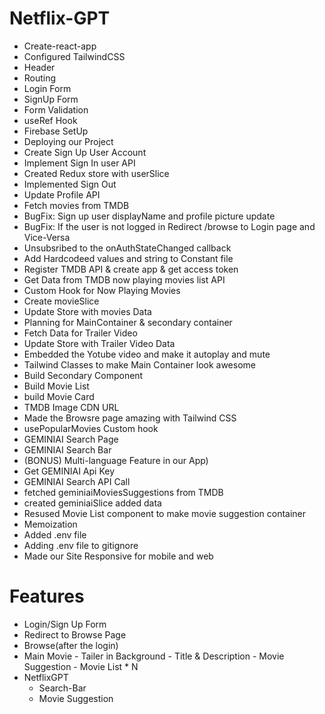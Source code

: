 # Netflix-GPT

- Create-react-app
- Configured TailwindCSS
- Header
- Routing
- Login Form
- SignUp Form
- Form Validation
- useRef Hook
- Firebase SetUp
- Deploying our Project
- Create Sign Up User Account
- Implement Sign In user API
- Created Redux store with userSlice
- Implemented Sign Out
- Update Profile API
- Fetch movies from TMDB
- BugFix: Sign up user displayName and profile picture update
- BugFix: If the user is not logged in Redirect /browse to Login page and Vice-Versa
- Unsubsribed to the onAuthStateChanged callback
- Add Hardcodeed values and string to Constant file
- Register TMDB API & create app & get access token
- Get Data from TMDB now playing movies list API
- Custom Hook for Now Playing Movies
- Create movieSlice
- Update Store with movies Data
- Planning for MainContainer & secondary container
- Fetch Data for Trailer Video
- Update Store with Trailer Video Data
- Embedded the Yotube video and make it autoplay and mute
- Tailwind Classes to make Main Container look awesome
- Build Secondary Component
- Build Movie List
- build Movie Card
- TMDB Image CDN URL
- Made the Browsre page amazing with Tailwind CSS
- usePopularMovies Custom hook
- GEMINIAI Search Page
- GEMINIAI Search Bar
- (BONUS) Multi-language Feature in our App)
- Get GEMINIAI Api Key 
- GEMINIAI Search API Call
- fetched geminiaiMoviesSuggestions from TMDB
- created geminiaiSlice added data
- Resused Movie List component to make movie suggestion container
- Memoization
- Added .env file
- Adding .env file to gitignore
- Made our Site Responsive for mobile and web

 
# Features
  - Login/Sign Up Form
  - Redirect to Browse Page
  - Browse(after the login)
  - Main Movie 
        - Tailer in Background
        - Title & Description
        - Movie Suggestion
            - Movie List * N
  - NetflixGPT
    - Search-Bar
    - Movie Suggestion       
            
